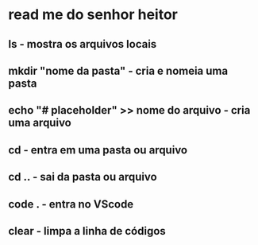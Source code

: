 # read me do senhor heitor

## ls - mostra os arquivos locais
## mkdir "nome da pasta" - cria e nomeia uma pasta
## echo "# placeholder" >> nome do arquivo - cria uma arquivo
## cd - entra em uma pasta ou arquivo
## cd .. - sai da pasta ou arquivo
## code . - entra no VScode
## clear - limpa a linha de códigos 
